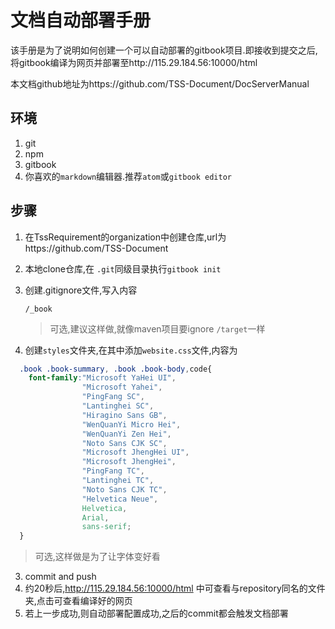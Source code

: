 # 文档自动部署手册
该手册是为了说明如何创建一个可以自动部署的gitbook项目.即接收到提交之后,将gitbook编译为网页并部署至http://115.29.184.56:10000/html

本文档github地址为https://github.com/TSS-Document/DocServerManual

## 环境
1. git
2. npm
2. gitbook
3. 你喜欢的`markdown`编辑器.推荐`atom`或`gitbook editor`

## 步骤
1. 在TssRequirement的organization中创建仓库,url为https://github.com/TSS-Document
2. 本地clone仓库,在 `.git`同级目录执行`gitbook init`
4. 创建.gitignore文件,写入内容
   ```
   /_book
   ```
   >可选,建议这样做,就像maven项目要ignore `/target`一样

3. 创建`styles`文件夹,在其中添加`website.css`文件,内容为

  ```css
    .book .book-summary, .book .book-body,code{
      font-family:"Microsoft YaHei UI",
                  "Microsoft Yahei",
                  "PingFang SC",
                  "Lantinghei SC",
                  "Hiragino Sans GB",
                  "WenQuanYi Micro Hei",
                  "WenQuanYi Zen Hei",
                  "Noto Sans CJK SC",
                  "Microsoft JhengHei UI",
                  "Microsoft JhengHei",
                  "PingFang TC",
                  "Lantinghei TC",
                  "Noto Sans CJK TC",
                  "Helvetica Neue",
                  Helvetica,
                  Arial,
                  sans-serif;
    }
  ```

  >可选,这样做是为了让字体变好看
  
3. commit and push
4. 约20秒后,http://115.29.184.56:10000/html 中可查看与repository同名的文件夹,点击可查看编译好的网页
5. 若上一步成功,则自动部署配置成功,之后的commit都会触发文档部署
